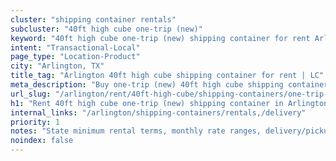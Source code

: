```yaml
---
cluster: "shipping container rentals"
subcluster: "40ft high cube one-trip (new)"
keyword: "40ft high cube one-trip (new) shipping container for rent Arlington, TX"
intent: "Transactional-Local"
page_type: "Location-Product"
city: "Arlington, TX"
title_tag: "Arlington 40ft high cube shipping container for rent | LC"
meta_description: "Buy one-trip (new) 40ft high cube shipping container rent with local delivery in Arlington, TX. LC Container — local Since 2003. Request a fast quote today."
url_slug: "/arlington/rent/40ft-high-cube/shipping-containers/one-trip-new"
h1: "Rent 40ft high cube one-trip (new) shipping container in Arlington"
internal_links: "/arlington/shipping-containers/rentals,/delivery"
priority: 1
notes: "State minimum rental terms, monthly rate ranges, delivery/pickup fees, service area."
noindex: false
---
```


<!-- TODO: Add unique city/inventory copy, images, and internal links here. -->
